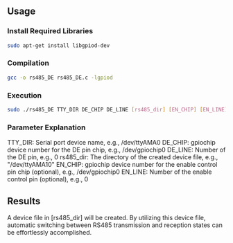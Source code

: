 ## Usage
### Install Required Libraries
``` bash
sudo apt-get install libgpiod-dev
```

### Compilation
``` bash
gcc -o rs485_DE rs485_DE.c -lgpiod
```
### Execution
``` bash
sudo ./rs485_DE TTY_DIR DE_CHIP DE_LINE [rs485_dir] [EN_CHIP] [EN_LINE]
```
### Parameter Explanation
TTY_DIR: Serial port device name, e.g., /dev/ttyAMA0
DE_CHIP: gpiochip device number for the DE pin chip, e.g., /dev/gpiochip0 
DE_LINE: Number of the DE pin, e.g., 0 
rs485_dir: The directory of the created device file, e.g., "/dev/ttyAMA10"
EN_CHIP: gpiochip device number for the enable control pin chip (optional), e.g., /dev/gpiochip0 
EN_LINE: Number of the enable control pin (optional), e.g., 0

## Results

A device file in [rs485_dir] will be created. By utilizing this device file, automatic switching between RS485 transmission and reception states can be effortlessly accomplished.